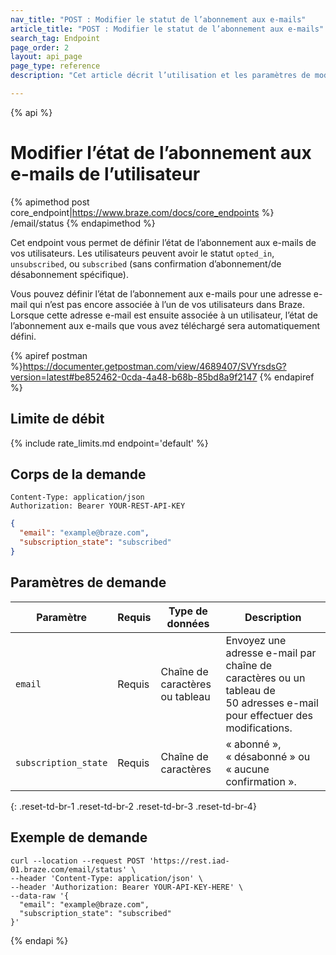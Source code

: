 ```yaml
---
nav_title: "POST : Modifier le statut de l’abonnement aux e-mails"
article_title: "POST : Modifier le statut de l’abonnement aux e-mails"
search_tag: Endpoint
page_order: 2
layout: api_page
page_type: reference
description: "Cet article décrit l’utilisation et les paramètres de modification du statut d’abonnement d’un utilisateur à l’aide de l’endpoint Braze Post statut de l’abonnement aux e-mails."

---
```

{% api %}
# Modifier l’état de l’abonnement aux e-mails de l’utilisateur
{% apimethod post core_endpoint|https://www.braze.com/docs/core_endpoints %} 
/email/status
{% endapimethod %}

Cet endpoint vous permet de définir l’état de l’abonnement aux e-mails de vos utilisateurs. Les utilisateurs peuvent avoir le statut `opted_in`, `unsubscribed`, ou `subscribed` (sans confirmation d’abonnement/de désabonnement spécifique).

Vous pouvez définir l’état de l’abonnement aux e-mails pour une adresse e-mail qui n’est pas encore associée à l’un de vos utilisateurs dans Braze. Lorsque cette adresse e-mail est ensuite associée à un utilisateur, l’état de l’abonnement aux e-mails que vous avez téléchargé sera automatiquement défini.

{% apiref postman %}https://documenter.getpostman.com/view/4689407/SVYrsdsG?version=latest#be852462-0cda-4a48-b68b-85bd8a9f2147 {% endapiref %}

## Limite de débit

{% include rate_limits.md endpoint='default' %}

## Corps de la demande

```
Content-Type: application/json
Authorization: Bearer YOUR-REST-API-KEY
```

```json
{
  "email": "example@braze.com",
  "subscription_state": "subscribed"
}
```

## Paramètres de demande

| Paramètre | Requis | Type de données | Description |
| --------- | ---------| --------- | ----------- |
| `email` | Requis | Chaîne de caractères ou tableau | Envoyez une adresse e-mail par chaîne de caractères ou un tableau de 50 adresses e-mail pour effectuer des modifications. |
| `subscription_state` | Requis | Chaîne de caractères | « abonné », « désabonné » ou « aucune confirmation ». |
{: .reset-td-br-1 .reset-td-br-2 .reset-td-br-3  .reset-td-br-4}

## Exemple de demande
```
curl --location --request POST 'https://rest.iad-01.braze.com/email/status' \
--header 'Content-Type: application/json' \
--header 'Authorization: Bearer YOUR-API-KEY-HERE' \
--data-raw '{
  "email": "example@braze.com",
  "subscription_state": "subscribed"
}'
```


{% endapi %}
